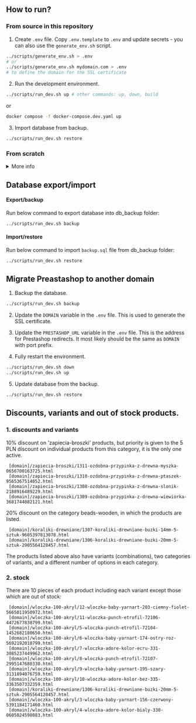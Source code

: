## How to run?

### From source in this repository

1. Create `.env` file.
Copy `.env.template` to `.env` and update secrets - you can also use the `generate_env.sh` script.

```bash
../scripts/generate_env.sh > .env
# or
../scripts/generate_env.sh mydomain.com > .env
# to define the domain for the SSL certificate
```
2. Run the development environment.
```bash
../scripts/run_dev.sh up # other commands: up, down, build
```

or

```bash
docker compose -f docker-compose.dev.yaml up
```

3. Import database from backup.
```bash
../scripts/run_dev.sh restore
```

### From scratch

<details><summary>More info</summary>

1. Download PrestaShop.

```bash
../scripts/download_prestashop.sh
```

2. Create `.env` file.

Copy `.env.template` to `.env` and update secrets - you can also use the `generate_env.sh` script. Remember to change the SMTP credentials afterwards.

```bash
../scripts/generate_env.sh > .env
# or
../scripts/generate_env.sh mydomain.com > .env
# to define the domain for the SSL certificate
```

The `DOMAIN` variable is used to generate the SSL certificate and `PRESTASHOP_URL` is the address for Prestashop redirects. It most likely should be the same as `DOMAIN` with port prefix.

3. Run the development environment.

```bash
../scripts/run_dev.sh up # other commands: up, down, build
```

or

```bash
docker compose -f docker-compose.dev.yaml up
```

> [!TIP]
> The development environment will mount the `./prestashop` directory to the container. Because of that, the performance on Windows can be very low. It's recommended to store the project on the WSL2 filesystem.

4. Install PrestaShop.

Follow the installation steps in your browser. By default, PrestaShop installer will be available at `https://localhost:8443/install`.

5. Remove the `install` directory.

If you want to change the domain the shop is available at, you have to update it via the PrestaShop admin panel (Preferences -> SEO & URLs) and the `DOMAIN` variable in the `.env` file.

</details>

## Database export/import

#### Export/backup

Run below command to export database into db_backup folder:

```bash
../scripts/run_dev.sh backup
```

#### Import/restore

Run below command to import `backup.sql` file from db_backup folder:

```bash
../scripts/run_dev.sh restore
```


## Migrate Preastashop to another domain

1. Backup the database.
```bash
../scripts/run_dev.sh backup
```

2. Update the `DOMAIN` variable in the `.env` file. This is used to generate the SSL certificate.
   
3. Update the `PRESTASHOP_URL` variable in the `.env` file. This is the address for Prestashop redirects. It most likely should be the same as `DOMAIN` with port prefix.

4. Fully restart the environment.

```bash
../scripts/run_dev.sh down
../scripts/run_dev.sh up
```

5. Update database from the backup.

```bash
../scripts/run_dev.sh restore
```

## Discounts, variants and out of stock products.

### 1. discounts and variants

10% discount on 'zapiecia-broszki' products, but priority is given to the 5 PLN discount
on individual products from this category, it is the only one active.
```
 [domain]/zapiecia-broszki/1311-ozdobna-przypinka-z-drewna-myszka-0656700163725.html
 [domain]/zapiecia-broszki/1310-ozdobna-przypinka-z-drewna-ptaszek-9565367514052.html
 [domain]/zapiecia-broszki/1308-ozdobna-przypinka-z-drewna-slonik-2188916489229.html
 [domain]/zapiecia-broszki/1309-ozdobna-przypinka-z-drewna-wiewiorka-3681744882121.html
```

20% discount on the category beads-wooden, in which the products are listed.
```
 [domain]/koraliki-drewniane/1307-koraliki-drewniane-buzki-14mm-5-sztuk-9605397813078.html
 [domain]/koraliki-drewniane/1306-koraliki-drewniane-buzki-20mm-5-sztuk-2905564128457.html
```

The products listed above also have variants (combinations), 
two categories of variants, and a different number of options in each category.

### 2. stock
There are 10 pieces of each product including each variant except those which are out of stock:

```
 [domain]/wloczka-100-akryl/12-wloczka-baby-yarnart-203-ciemny-fiolet-5665011950972.html
 [domain]/wloczka-100-akryl/11-wloczka-punch-etrofil-72106-4472677830799.html
 [domain]/wloczka-100-akryl/5-wloczka-punch-etrofil-72104-1452682180650.html
 [domain]/wloczka-100-akryl/6-wloczka-baby-yarnart-174-ostry-roz-5692192010799.html
 [domain]/wloczka-100-akryl/7-wloczka-adore-kolor-ecru-331-3085237449962.html
 [domain]/wloczka-100-akryl/8-wloczka-punch-etrofil-72107-2995147680330.html
 [domain]/wloczka-100-akryl/9-wloczka-baby-yarnart-195-szary-3131894076759.html
 [domain]/wloczka-100-akryl/10-wloczka-adore-kolor-bez-335-3363507332359.html
 [domain]/koraliki-drewniane/1306-koraliki-drewniane-buzki-20mm-5-sztuk-2905564128457.html
 [domain]/wloczka-100-akryl/3-wloczka-baby-yarnart-156-czerwony-5391184171460.html
 [domain]/wloczka-100-akryl/4-wloczka-adore-kolor-bialy-330-0605024598083.html
```
